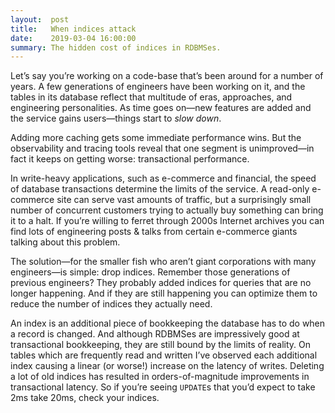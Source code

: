 ```yaml
---
layout:  post
title:   When indices attack
date:    2019-03-04 16:00:00
summary: The hidden cost of indices in RDBMSes.
---
```


Let’s say you’re working on a code-base that’s been around for a number of years. A few generations of engineers have been working on it, and the tables in its database reflect that multitude of eras, approaches, and engineering personalities. As time goes on—new features are added and the service gains users—things start to _slow down_.

Adding more caching gets some immediate performance wins. But the observability and tracing tools reveal that one segment is unimproved—in fact it keeps on getting worse: transactional performance.

In write-heavy applications, such as e-commerce and financial, the speed of database transactions determine the limits of the service. A read-only e-commerce site can serve vast amounts of traffic, but a surprisingly small number of concurrent customers trying to actually buy something can bring it to a halt. If you’re willing to ferret through 2000s Internet archives you can find lots of engineering posts & talks from certain e-commerce giants talking about this problem.

The solution—for the smaller fish who aren’t giant corporations with many engineers—is simple: drop indices. Remember those generations of previous engineers? They probably added indices for queries that are no longer happening. And if they are still happening you can optimize them to reduce the number of indices they actually need.

An index is an additional piece of bookkeeping the database has to do when a record is changed. And although RDBMSes are impressively good at transactional bookkeeping, they are still bound by the limits of reality. On tables which are frequently read and written I’ve observed each additional index causing a linear (or worse!) increase on the latency of writes. Deleting a lot of old indices has resulted in orders-of-magnitude improvements in transactional latency. So if you’re seeing `UPDATE`s that you’d expect to take 2ms take 20ms, check your indices.
